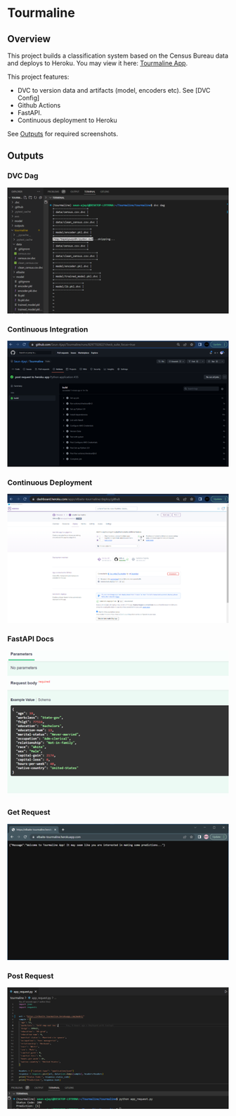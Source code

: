 # Tourmaline

## Overview
This project builds a classification system based on the Census Bureau data and deploys to Heroku. You may view it
here: [Tourmaline App](https://elbaite-tourmaline.herokuapp.com).

This project features:
- DVC to version data and artifacts (model, encoders etc). See [DVC Config]
- Github Actions
- FastAPI.
- Continuous deployment to Heroku

See [Outputs](#outputs) for required screenshots.

## Outputs
### DVC Dag
![](static/dvcdag.PNG)
### Continuous Integration
![](static/continuous_integration.PNG)
### Continuous Deployment
![](static/continuous_deployment.PNG)
### FastAPI Docs
![](static/example.PNG)
### Get Request
![](static/live_get.PNG)
### Post Request
![](static/live_post.PNG)
